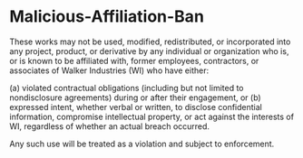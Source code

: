 # Malicious-Affiliation-Ban

These works may not be used, modified, redistributed, or incorporated into any project, product, or derivative by any individual or organization who is, or is known to be affiliated with, former employees, contractors, or associates of Walker Industries (WI) who have either:

(a) violated contractual obligations (including but not limited to nondisclosure agreements) during or after their engagement, or
(b) expressed intent, whether verbal or written, to disclose confidential information, compromise intellectual property, or act against the interests of WI, regardless of whether an actual breach occurred.

Any such use will be treated as a violation and subject to enforcement.
